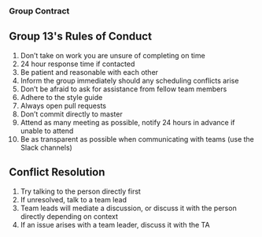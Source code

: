 ### Group Contract
## Group 13's Rules of Conduct
1. Don’t take on work you are unsure of completing on time
2. 24 hour response time if contacted
3. Be patient and reasonable with each other
4. Inform the group immediately should any scheduling conflicts arise
5. Don’t be afraid to ask for assistance from fellow team members
6. Adhere to the style guide
7. Always open pull requests
8. Don’t commit directly to master
9. Attend as many meeting as possible, notify 24 hours in advance if unable to attend
10. Be as transparent as possible when communicating with teams (use the Slack channels)


## Conflict Resolution 
1. Try talking to the person directly first
2. If unresolved, talk to a team lead 
3. Team leads will mediate a discussion, or discuss it with the person directly depending on context
4. If an issue arises with a team leader, discuss it with the TA
